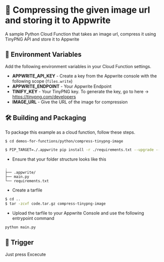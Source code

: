 # 🎴 Compressing the given image url and storing it to Appwrite
A sample Python Cloud Function that takes an image url, compress it using TinyPNG API and store it to Appwrite

## 📝 Environment Variables
Add the following environment variables in your Cloud Function settings.

* **APPWRITE_API_KEY** - Create a key from the Appwrite console with the following scope (`files.write`)
* **APPWRITE_ENDPOINT** - Your Appwrite Endpoint
* **TINIFY_KEY** - Your TinyPNG key. To generate the key, go to here -> https://tinypng.com/developers
* **IMAGE_URL** - Give the URL of the image for compression

## 🛠 Building and Packaging

To package this example as a cloud function, follow these steps.

```bash
$ cd demos-for-functions/python/compress-tinypng-image

$ PIP_TARGET=./.appwrite pip install -r ./requirements.txt --upgrade --ignore-installed
```

* Ensure that your folder structure looks like this 
```
.
├── .appwrite/
├── main.py
└── requirements.txt
```

* Create a tarfile

```bash
$ cd ..
$ tar -zcvf code.tar.gz compress-tinypng-image
```

* Upload the tarfile to your Appwrite Console and use the following entrypoint command

```bash
python main.py
```

## 🎯 Trigger
Just press Excecute

